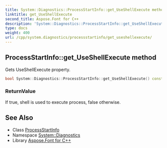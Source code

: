 ```yaml
---
title: System::Diagnostics::ProcessStartInfo::get_UseShellExecute method
linktitle: get_UseShellExecute
second_title: Aspose.Font for C++
description: 'System::Diagnostics::ProcessStartInfo::get_UseShellExecute method. Gets UseShellExecute property in C++.'
type: docs
weight: 400
url: /cpp/system.diagnostics/processstartinfo/get_useshellexecute/
---
```

## ProcessStartInfo::get_UseShellExecute method


Gets UseShellExecute property.

```cpp
bool System::Diagnostics::ProcessStartInfo::get_UseShellExecute() const
```


### ReturnValue

If true, shell is used to execute process, false otherwise.

## See Also

* Class [ProcessStartInfo](../)
* Namespace [System::Diagnostics](../../)
* Library [Aspose.Font for C++](../../../)
